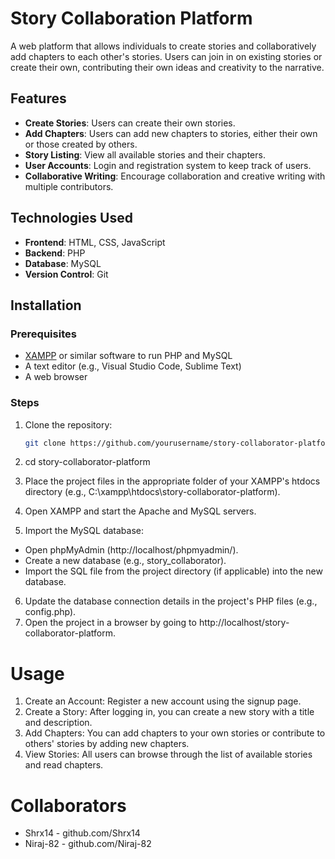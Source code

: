 # Story Collaboration Platform

A web platform that allows individuals to create stories and collaboratively add chapters to each other's stories. Users can join in on existing stories or create their own, contributing their own ideas and creativity to the narrative.

## Features

- **Create Stories**: Users can create their own stories.
- **Add Chapters**: Users can add new chapters to stories, either their own or those created by others.
- **Story Listing**: View all available stories and their chapters.
- **User Accounts**: Login and registration system to keep track of users.
- **Collaborative Writing**: Encourage collaboration and creative writing with multiple contributors.

## Technologies Used

- **Frontend**: HTML, CSS, JavaScript
- **Backend**: PHP
- **Database**: MySQL
- **Version Control**: Git

## Installation

### Prerequisites

- [XAMPP](https://www.apachefriends.org/index.html) or similar software to run PHP and MySQL
- A text editor (e.g., Visual Studio Code, Sublime Text)
- A web browser

### Steps

1. Clone the repository:

   ```bash
   git clone https://github.com/yourusername/story-collaborator-platform.git
   ```
2. cd story-collaborator-platform
3. Place the project files in the appropriate folder of your XAMPP's htdocs directory (e.g., C:\xampp\htdocs\story-collaborator-platform).
4. Open XAMPP and start the Apache and MySQL servers.
5. Import the MySQL database:
  - Open phpMyAdmin (http://localhost/phpmyadmin/).
  - Create a new database (e.g., story_collaborator).
  - Import the SQL file from the project directory (if applicable) into the new database.
6. Update the database connection details in the project's PHP files (e.g., config.php).
7. Open the project in a browser by going to http://localhost/story-collaborator-platform.

# Usage
1. Create an Account: Register a new account using the signup page.
2. Create a Story: After logging in, you can create a new story with a title and description.
3. Add Chapters: You can add chapters to your own stories or contribute to others' stories by adding new chapters.
4. View Stories: All users can browse through the list of available stories and read chapters.

# Collaborators
- Shrx14 - github.com/Shrx14
- Niraj-82 - github.com/Niraj-82
